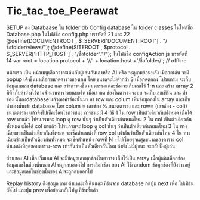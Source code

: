 # Tic_tac_toe_Peerawat
SETUP 
  ลง Databaase ใน folder db
Config database ใน folder classes ในไฟล์ชื่อ Database.php
ในไฟล์ชื่อ config.php บรรทัดที่ 21 และ 22
 @define(DOCUMENTROOT , $_SERVER['DOCUMENT_ROOT'] . "/ชื่อfolder/views/");
 @define(SITEROOT , $protocol . $_SERVER['HTTP_HOST'] . "/ชื่อfolder"."/");
ในไฟล์ชื่อ configAction.js บรรทัดที่ 14
 var root = location.protocol + '//' + location.host +'/ชื่อfolder/'; // offline
 
 หน้าแรก เป็น หน้าเมนูเลือกว่าจะเล่นกับผู้เล่นกันเองหรือ AI หรือ จะดูเกมย้อนหลัง
 เมื่อกดเล่น จะมี popup เด้งขึ้นมาเลือกขนาดตารางของเกม โดย ขนาดจะไม่ต่ำกว่า 3 
เมื่อกดตกลง โปรแกรม จะเก็บข้อมูลเกมลง database และ สร้าตารางขึ้นมา ตารางแต่ละช่องจะเก็บเลขไว้ 1-n 
และ สร้าง array 2 มิติ เก็บค่าว่างไว้ตามจำนวนตารางบนบอร์ด
เมื่อเรากด ช่องในตาราง ระบบ จะเก็บเลขเทิร์น และ ค่าช่อง นั้นลงdatabase แล้วเอาค่าช่องนั้นมา หา row และ colum
เพิ่มข้อมูลลงใน array และเก็บค่าช่องนั้นเข้า database 
โดย colum = เลขช่อง % ขนาดตาราง และ row= (เลขช่อง - col)/ขนาดตาราง
แล้วจึงไปเช็คเงื่อนไขการชนะ
การชนะ มี 4 วิธี 
1 ใน row เป็นตัวเดียวกันทั้งหมด
เมื่อได้ row มาแล้ว โปรแกรมจะ loop ดู row นั้นๆ ว่าเป็นตัวเดียวกันหมดไหม
2 ใน col เป็นตัวเดียวกันทั้งหมด
เมื่อได้ col มาแล้ว โปรแกรมจะ loop ดู col นั้นๆ ว่าเป็นตัวเดียวกันหมดไหม
3 ใน ทางเฉียงขวาเป็นตัวเดียวกันทั้งหมด
จะเช็คตำแหน่งที่ row col เท่ากันว่าเป็นตัวเดียวกันไหม
4 ใน ทางเฉียงซ้ายเป็นตัวเดียวกันทั้งหมด
จะเช็คตำแหน่ง rowที่ N +ไปเรื่อยๆจนสุดขนาดของตาราง col ตำแหน่งที่สุดขอบตาราง-row  เท่ากันว่าเป็นตัวเดียวกันไหม
ถ้ายังไม่มีผู้ชนะ จะสลับฝั่งผู้เล่น

ส่วนของ AI เมื่อ เริ่มเกม AI จะมีข้อมูลเลขทุกช่องในตาราง เก็บไว้เป็น array เมื่อผู้เล่นเลือกช่อง ข้อมูลเลขในช่องนั้นของ AIจะถูกลบออกไป การเลือกช่อง ของ Ai ใช้random ข้อมูลช่องที่ยังว่างอยู่ และข้อมูลเลขในช่องนั้นของ AIจะถูกลบออกไป

Replay history
ดึงข้อมูล เกม ตำแหน่งที่เดินและเทิร์นจาก database กดปุ่ม next เพื่อ ไปเทิร์น ถัดไป และปุ่ม prev เพื่อย้อนกลับไปดูเทิร์นที่แล้ว
